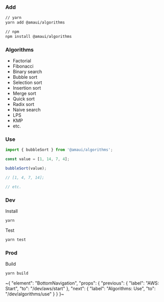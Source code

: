 
### Add

```bash
// yarn
yarn add @amaui/algorithms

// npm
npm install @amaui/algorithms
```

### Algorithms
- Factorial
- Fibonacci
- Binary search
- Bubble sort
- Selection sort
- Insertion sort
- Merge sort
- Quick sort
- Radix sort
- Naive search
- LPS
- KMP
- etc.

### Use

```javascript
import { bubbleSort } from '@amaui/algorithms';

const value = [1, 14, 7, 4];

bubbleSort(value);

// [1, 4, 7, 14];

// etc.
```

### Dev

Install

```bash
yarn
```

Test

```bash
yarn test
```

### Prod

Build

```bash
yarn build
```

~{
  "element": "BottomNavigation",
  "props": {
    "previous": {
      "label": "AWS: Start",
      "to": "/dev/aws/start"
    },
    "next": {
      "label": "Algorithms: Use",
      "to": "/dev/algorithms/use"
    }
  }
}~
